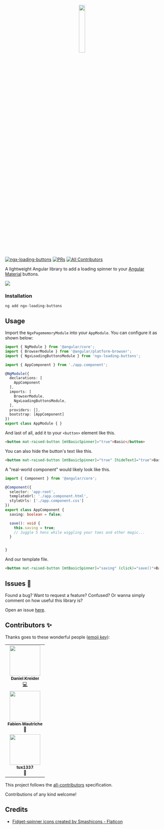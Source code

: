 <p align="center">
 <img width="20%" height="20%" src="https://raw.githubusercontent.com/dkreider/ngx-loading-buttons/main/logo.png">
</p>

<br />

[![ngx-loading-buttons](https://github.com/dkreider/ngx-loading-buttons/workflows/ngx-loading-buttons/badge.svg)](https://github.com/dkreider/ngx-loading-buttons/actions/workflows/main.yml)
[![PRs](https://img.shields.io/badge/PRs-welcome-brightgreen.svg?style=flat-square)]()
[![All Contributors](https://img.shields.io/badge/all_contributors-1-orange.svg?style=flat-square)](#contributors-)


A lightweight Angular library to add a loading spinner to your [Angular Material](https://material.angular.io) buttons. 

<img src="https://raw.githubusercontent.com/dkreider/ngx-loading-buttons/main/example.gif">


### Installation

```
ng add ngx-loading-buttons
```

## Usage

Import the `NgxPagememoryModule` into your `AppModule`. You can configure it as shown below:

```ts
import { NgModule } from '@angular/core';
import { BrowserModule } from '@angular/platform-browser';
import { NgxLoadingButtonsModule } from 'ngx-loading-buttons';

import { AppComponent } from './app.component';

@NgModule({
  declarations: [
    AppComponent    
  ],
  imports: [
    BrowserModule,
    NgxLoadingButtonsModule,
  ],
  providers: [],
  bootstrap: [AppComponent]
})
export class AppModule { }

```

And last of all, add it to your `<button>` element like this.

```html
<button mat-raised-button [mtBasicSpinner]="true">Basic</button>
```

You can also hide the button's text like this.

```html
<button mat-raised-button [mtBasicSpinner]="true" [hideText]="true">Basic</button>
```

A "real-world component" would likely look like this.

```typescript
import { Component } from '@angular/core';

@Component({
  selector: 'app-root',
  templateUrl: './app.component.html',
  styleUrls: ['./app.component.css']
})
export class AppComponent {
  saving: boolean = false;

  save(): void {
    this.saving = true;
    // Juggle 5 hens while wiggling your toes and other magic...
  }


}
```

And our template file.

```html
<button mat-raised-button [mtBasicSpinner]="saving" (click)="save()">Basic</button>
```

## Issues 🐛

Found a bug? Want to request a feature? Confused? Or wanna simply comment on how useful this library is? 

Open an issue [here](https://github.com/dkreider/ngx-loading-buttons/issues).

## Contributors ✨

Thanks goes to these wonderful people ([emoji key](https://allcontributors.org/docs/en/emoji-key)):

<!-- ALL-CONTRIBUTORS-LIST:START - Do not remove or modify this section -->
<!-- prettier-ignore-start -->
<!-- markdownlint-disable -->
<table>
  <tr>
    <td align="center"><a href="https://www.danielk.tech/"><img src="https://avatars.githubusercontent.com/u/11043868?v=4" width="100px;" alt=""/><br /><sub><b>Daniel Kreider</b></sub></a><br /><a href="https://github.com/dkreider/ngx-pagememory/commits?author=dkreider" title="Code">💻</a></td>
  </tr>
  <tr>
    <td align="center"><a href="https://github.com/fwautriche"><img src="https://avatars.githubusercontent.com/u/3090227?v=4" width="100px;" alt=""/><br /><sub><b>Fabien Wautriche</b></sub></a><br />🐛</td>
  </tr>
  <tr>
    <td align="center"><a href="https://github.com/tux1337"><img src="https://avatars.githubusercontent.com/u/33804893?v=4" width="100px;" alt=""/><br /><sub><b>tux1337</b></sub></a><br />🐛</td>
  </tr>
</table>

<!-- markdownlint-restore -->
<!-- prettier-ignore-end -->

<!-- ALL-CONTRIBUTORS-LIST:END -->

This project follows the [all-contributors](https://github.com/all-contributors/all-contributors) specification.

Contributions of any kind welcome!

## Credits
- <a href="https://www.flaticon.com/free-icons/fidget-spinner" title="fidget-spinner icons">Fidget-spinner icons created by Smashicons - Flaticon</a>